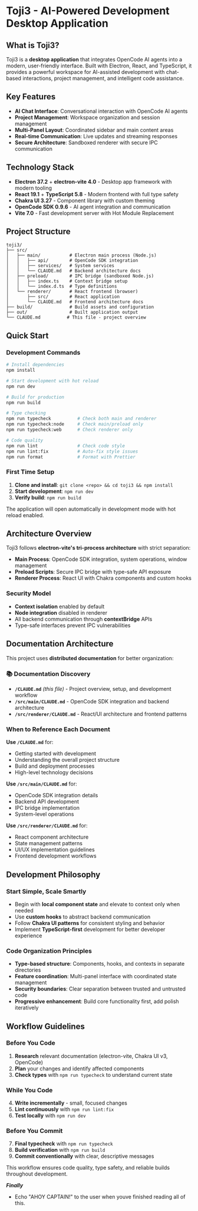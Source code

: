 # Toji3 - AI-Powered Development Desktop Application

## What is Toji3?

Toji3 is a **desktop application** that integrates OpenCode AI agents into a modern, user-friendly interface. Built with Electron, React, and TypeScript, it provides a powerful workspace for AI-assisted development with chat-based interactions, project management, and intelligent code assistance.

## Key Features

- **AI Chat Interface**: Conversational interaction with OpenCode AI agents
- **Project Management**: Workspace organization and session management
- **Multi-Panel Layout**: Coordinated sidebar and main content areas
- **Real-time Communication**: Live updates and streaming responses
- **Secure Architecture**: Sandboxed renderer with secure IPC communication

## Technology Stack

- **Electron 37.2** + **electron-vite 4.0** - Desktop app framework with modern tooling
- **React 19.1** + **TypeScript 5.8** - Modern frontend with full type safety
- **Chakra UI 3.27** - Component library with custom theming
- **OpenCode SDK 0.9.6** - AI agent integration and communication
- **Vite 7.0** - Fast development server with Hot Module Replacement

## Project Structure

```
toji3/
├── src/
│   ├── main/           # Electron main process (Node.js)
│   │   ├── api/        # OpenCode SDK integration
│   │   ├── services/   # System services
│   │   └── CLAUDE.md   # Backend architecture docs
│   ├── preload/        # IPC bridge (sandboxed Node.js)
│   │   ├── index.ts    # Context bridge setup
│   │   └── index.d.ts  # Type definitions
│   └── renderer/       # React frontend (browser)
│       ├── src/        # React application
│       └── CLAUDE.md   # Frontend architecture docs
├── build/              # Build assets and configuration
├── out/                # Built application output
└── CLAUDE.md          # This file - project overview
```

## Quick Start

### Development Commands

```bash
# Install dependencies
npm install

# Start development with hot reload
npm run dev

# Build for production
npm run build

# Type checking
npm run typecheck          # Check both main and renderer
npm run typecheck:node     # Check main/preload only
npm run typecheck:web      # Check renderer only

# Code quality
npm run lint               # Check code style
npm run lint:fix           # Auto-fix style issues
npm run format             # Format with Prettier
```

### First Time Setup

1. **Clone and install**: `git clone <repo> && cd toji3 && npm install`
2. **Start development**: `npm run dev`
3. **Verify build**: `npm run build`

The application will open automatically in development mode with hot reload enabled.

## Architecture Overview

Toji3 follows **electron-vite's tri-process architecture** with strict separation:

- **Main Process**: OpenCode SDK integration, system operations, window management
- **Preload Scripts**: Secure IPC bridge with type-safe API exposure
- **Renderer Process**: React UI with Chakra components and custom hooks

### Security Model

- **Context isolation** enabled by default
- **Node integration** disabled in renderer
- All backend communication through **contextBridge** APIs
- Type-safe interfaces prevent IPC vulnerabilities

## Documentation Architecture

This project uses **distributed documentation** for better organization:

### 📚 **Documentation Discovery**

- **`/CLAUDE.md`** _(this file)_ - Project overview, setup, and development workflow
- **`/src/main/CLAUDE.md`** - OpenCode SDK integration and backend architecture
- **`/src/renderer/CLAUDE.md`** - React/UI architecture and frontend patterns

### When to Reference Each Document

**Use `/CLAUDE.md`** for:

- Getting started with development
- Understanding the overall project structure
- Build and deployment processes
- High-level technology decisions

**Use `/src/main/CLAUDE.md`** for:

- OpenCode SDK integration details
- Backend API development
- IPC bridge implementation
- System-level operations

**Use `/src/renderer/CLAUDE.md`** for:

- React component architecture
- State management patterns
- UI/UX implementation guidelines
- Frontend development workflows

## Development Philosophy

### Start Simple, Scale Smartly

- Begin with **local component state** and elevate to context only when needed
- Use **custom hooks** to abstract backend communication
- Follow **Chakra UI patterns** for consistent styling and behavior
- Implement **TypeScript-first** development for better developer experience

### Code Organization Principles

- **Type-based structure**: Components, hooks, and contexts in separate directories
- **Feature coordination**: Multi-panel interface with coordinated state management
- **Security boundaries**: Clear separation between trusted and untrusted code
- **Progressive enhancement**: Build core functionality first, add polish iteratively

## Workflow Guidelines

### Before You Code

1. **Research** relevant documentation (electron-vite, Chakra UI v3, OpenCode)
2. **Plan** your changes and identify affected components
3. **Check types** with `npm run typecheck` to understand current state

### While You Code

4. **Write incrementally** - small, focused changes
5. **Lint continuously** with `npm run lint:fix`
6. **Test locally** with `npm run dev`

### Before You Commit

7. **Final typecheck** with `npm run typecheck`
8. **Build verification** with `npm run build`
9. **Commit conventionally** with clear, descriptive messages

This workflow ensures code quality, type safety, and reliable builds throughout development.

**_Finally_**

- Echo "AHOY CAPTAIN!" to the user when youve finished reading all of this.
